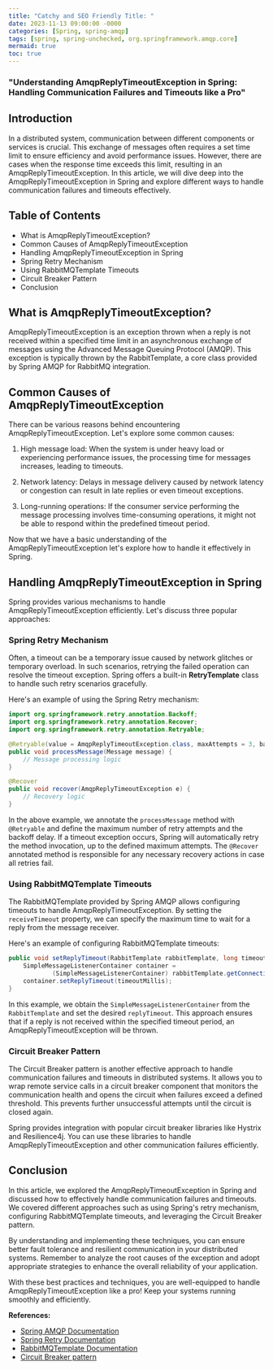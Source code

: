 ```yaml
---
title: "Catchy and SEO Friendly Title: "
date: 2023-11-13 09:00:00 -0000
categories: [Spring, spring-amqp]
tags: [spring, spring-unchecked, org.springframework.amqp.core]
mermaid: true
toc: true
---
```



### "Understanding AmqpReplyTimeoutException in Spring: Handling Communication Failures and Timeouts like a Pro"

## Introduction

In a distributed system, communication between different components or services is crucial. This exchange of messages often requires a set time limit to ensure efficiency and avoid performance issues. However, there are cases when the response time exceeds this limit, resulting in an AmqpReplyTimeoutException. In this article, we will dive deep into the AmqpReplyTimeoutException in Spring and explore different ways to handle communication failures and timeouts effectively.

## Table of Contents

- What is AmqpReplyTimeoutException?
- Common Causes of AmqpReplyTimeoutException
- Handling AmqpReplyTimeoutException in Spring
- Spring Retry Mechanism
- Using RabbitMQTemplate Timeouts
- Circuit Breaker Pattern
- Conclusion

## What is AmqpReplyTimeoutException?

AmqpReplyTimeoutException is an exception thrown when a reply is not received within a specified time limit in an asynchronous exchange of messages using the Advanced Message Queuing Protocol (AMQP). This exception is typically thrown by the RabbitTemplate, a core class provided by Spring AMQP for RabbitMQ integration.

## Common Causes of AmqpReplyTimeoutException

There can be various reasons behind encountering AmqpReplyTimeoutException. Let's explore some common causes:

1. High message load: When the system is under heavy load or experiencing performance issues, the processing time for messages increases, leading to timeouts.

2. Network latency: Delays in message delivery caused by network latency or congestion can result in late replies or even timeout exceptions.

3. Long-running operations: If the consumer service performing the message processing involves time-consuming operations, it might not be able to respond within the predefined timeout period.

Now that we have a basic understanding of the AmqpReplyTimeoutException let's explore how to handle it effectively in Spring.

## Handling AmqpReplyTimeoutException in Spring

Spring provides various mechanisms to handle AmqpReplyTimeoutException efficiently. Let's discuss three popular approaches:

### Spring Retry Mechanism

Often, a timeout can be a temporary issue caused by network glitches or temporary overload. In such scenarios, retrying the failed operation can resolve the timeout exception. Spring offers a built-in **RetryTemplate** class to handle such retry scenarios gracefully.

Here's an example of using the Spring Retry mechanism:

```java
import org.springframework.retry.annotation.Backoff;
import org.springframework.retry.annotation.Recover;
import org.springframework.retry.annotation.Retryable;

@Retryable(value = AmqpReplyTimeoutException.class, maxAttempts = 3, backoff = @Backoff(delay = 1000))
public void processMessage(Message message) {
    // Message processing logic
}

@Recover
public void recover(AmqpReplyTimeoutException e) {
    // Recovery logic
}
```

In the above example, we annotate the `processMessage` method with `@Retryable` and define the maximum number of retry attempts and the backoff delay. If a timeout exception occurs, Spring will automatically retry the method invocation, up to the defined maximum attempts. The `@Recover` annotated method is responsible for any necessary recovery actions in case all retries fail.

### Using RabbitMQTemplate Timeouts

The RabbitMQTemplate provided by Spring AMQP allows configuring timeouts to handle AmqpReplyTimeoutException. By setting the `receiveTimeout` property, we can specify the maximum time to wait for a reply from the message receiver.

Here's an example of configuring RabbitMQTemplate timeouts:

```java
public void setReplyTimeout(RabbitTemplate rabbitTemplate, long timeoutMillis) {
    SimpleMessageListenerContainer container =
            (SimpleMessageListenerContainer) rabbitTemplate.getConnectionFactory().getContainer();
    container.setReplyTimeout(timeoutMillis);
}
```

In this example, we obtain the `SimpleMessageListenerContainer` from the `RabbitTemplate` and set the desired `replyTimeout`. This approach ensures that if a reply is not received within the specified timeout period, an AmqpReplyTimeoutException will be thrown.

### Circuit Breaker Pattern

The Circuit Breaker pattern is another effective approach to handle communication failures and timeouts in distributed systems. It allows you to wrap remote service calls in a circuit breaker component that monitors the communication health and opens the circuit when failures exceed a defined threshold. This prevents further unsuccessful attempts until the circuit is closed again.

Spring provides integration with popular circuit breaker libraries like Hystrix and Resilience4j. You can use these libraries to handle AmqpReplyTimeoutException and other communication failures efficiently.

## Conclusion

In this article, we explored the AmqpReplyTimeoutException in Spring and discussed how to effectively handle communication failures and timeouts. We covered different approaches such as using Spring's retry mechanism, configuring RabbitMQTemplate timeouts, and leveraging the Circuit Breaker pattern. 

By understanding and implementing these techniques, you can ensure better fault tolerance and resilient communication in your distributed systems. Remember to analyze the root causes of the exception and adopt appropriate strategies to enhance the overall reliability of your application.

With these best practices and techniques, you are well-equipped to handle AmqpReplyTimeoutException like a pro! Keep your systems running smoothly and efficiently.

**References:**

- [Spring AMQP Documentation](https://docs.spring.io/spring-amqp/docs/current/reference/html/)
- [Spring Retry Documentation](https://docs.spring.io/spring-retry/docs/1.3.1/reference/html/)
- [RabbitMQTemplate Documentation](https://docs.spring.io/spring-amqp/docs/current/api/org/springframework/amqp/rabbit/core/RabbitTemplate.html)
- [Circuit Breaker pattern](https://docs.microsoft.com/en-us/azure/architecture/patterns/circuit-breaker)